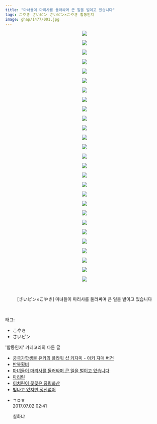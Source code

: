 ```yaml
---
title: "마녀들이 마리사를 둘러싸며 큰 일을 벌이고 있습니다"
tags: こやき さいピン さいピン×こやき 합동인지
image: ghap/1477/001.jpg
---
```

<div class="article">
<p style="text-align: center; clear: none; float: none;"><img src="{{ site.nasurl }}/ghap/1477/001.jpg"/></p>
<p style="text-align: center; clear: none; float: none;"><img src="{{ site.nasurl }}/ghap/1477/002.jpg"/></p>
<p style="text-align: center; clear: none; float: none;"><img src="{{ site.nasurl }}/ghap/1477/003.jpg"/></p>
<p style="text-align: center; clear: none; float: none;"><img src="{{ site.nasurl }}/ghap/1477/004.jpg"/></p>
<p style="text-align: center; clear: none; float: none;"><img src="{{ site.nasurl }}/ghap/1477/005.jpg"/></p>
<p style="text-align: center; clear: none; float: none;"><img src="{{ site.nasurl }}/ghap/1477/006.jpg"/></p>
<p style="text-align: center; clear: none; float: none;"><img src="{{ site.nasurl }}/ghap/1477/007.jpg"/></p>
<p style="text-align: center; clear: none; float: none;"><img src="{{ site.nasurl }}/ghap/1477/008.jpg"/></p>
<p style="text-align: center; clear: none; float: none;"><img src="{{ site.nasurl }}/ghap/1477/009.jpg"/></p>
<p style="text-align: center; clear: none; float: none;"><img src="{{ site.nasurl }}/ghap/1477/010.jpg"/></p>
<p style="text-align: center; clear: none; float: none;"><img src="{{ site.nasurl }}/ghap/1477/011.jpg"/></p>
<p style="text-align: center; clear: none; float: none;"><img src="{{ site.nasurl }}/ghap/1477/012.jpg"/></p>
<p style="text-align: center; clear: none; float: none;"><img src="{{ site.nasurl }}/ghap/1477/013.jpg"/></p>
<p style="text-align: center; clear: none; float: none;"><img src="{{ site.nasurl }}/ghap/1477/014.jpg"/></p>
<p style="text-align: center; clear: none; float: none;"><img src="{{ site.nasurl }}/ghap/1477/015.jpg"/></p>
<p style="text-align: center; clear: none; float: none;"><img src="{{ site.nasurl }}/ghap/1477/016.jpg"/></p>
<p style="text-align: center; clear: none; float: none;"><img src="{{ site.nasurl }}/ghap/1477/017.jpg"/></p>
<p style="text-align: center; clear: none; float: none;"><img src="{{ site.nasurl }}/ghap/1477/018.jpg"/></p>
<p style="text-align: center; clear: none; float: none;"><img src="{{ site.nasurl }}/ghap/1477/019.jpg"/></p>
<p style="text-align: center; clear: none; float: none;"><img src="{{ site.nasurl }}/ghap/1477/020.jpg"/></p>
<p style="text-align: center; clear: none; float: none;"><img src="{{ site.nasurl }}/ghap/1477/021.jpg"/></p>
<p style="text-align: center; clear: none; float: none;"><img src="{{ site.nasurl }}/ghap/1477/022.jpg"/></p>
<p style="text-align: center; clear: none; float: none;"><img src="{{ site.nasurl }}/ghap/1477/023.jpg"/></p>
<p style="text-align: center; clear: none; float: none;"><img src="{{ site.nasurl }}/ghap/1477/024.jpg"/></p>
<p style="text-align: center; clear: none; float: none;"><img src="{{ site.nasurl }}/ghap/1477/025.jpg"/></p>
<p style="text-align: center; clear: none; float: none;"><img src="{{ site.nasurl }}/ghap/1477/026.jpg"/></p>
<p style="text-align: center; clear: none; float: none;"><img src="{{ site.nasurl }}/ghap/1477/027.jpg"/></p>
<p style="text-align: center; clear: none; float: none;"><br/></p>
<p style="text-align: center; clear: none; float: none;">[さいピン×こやき] 마녀들이 마리사를 둘러싸며 큰 일을 벌이고 있습니다</p>
<p><br/></p>
</div><div class="tagTrail">
<p>태그: </p>
<ul>
<li>こやき</li>
<li>さいピン</li>
</ul>
</div><div class="another">
<p>'합동인지' 카테고리의 다른 글</p>
<ul>
<li><a href="/2016-08-12-ghap_1535">궁극가학생물 유카의 플라워 샵 카자미 - 아키 자매 버전</a></li>
<li><a href="/2016-08-11-ghap_1493">반복횡비</a></li>
<li><a href="/2016-08-11-ghap_1477">마녀들이 마리사를 둘러싸며 큰 일을 벌이고 있습니다</a></li>
<li><a href="/2016-08-03-ghap_1323">마리린</a></li>
<li><a href="/2016-08-03-ghap_1313">이치린이 꽃꽂은 풍림화산</a></li>
<li><a href="/2016-07-31-ghap_1278">빛나고 있지만 정신없어</a></li>
</ul>
</div><div class="cb_module cb_fluid">
<div class="cb_wrt cb_profile">
<div class="comment">
<ul>
<li class="cb_thumb_off" id="comment15027207">
<div class="cb_comment_area">
<div class="cb_info_area">
<div class="cb_section">
<span class="cb_nick_name">ㄱㅁㅎ</span>
</div>
<div class="cb_section">
<span class="cb_date">2017.07.02 02:41 </span>
</div>
</div>
<div class="cb_dsc_comment">
<p class="cb_dsc">
											실화냐
										</p>
</div>
</div></li>
</ul>
</div>
</div><!-- commentList close -->
</div>
<br/>
<p id="refer"></p>
<br/>
